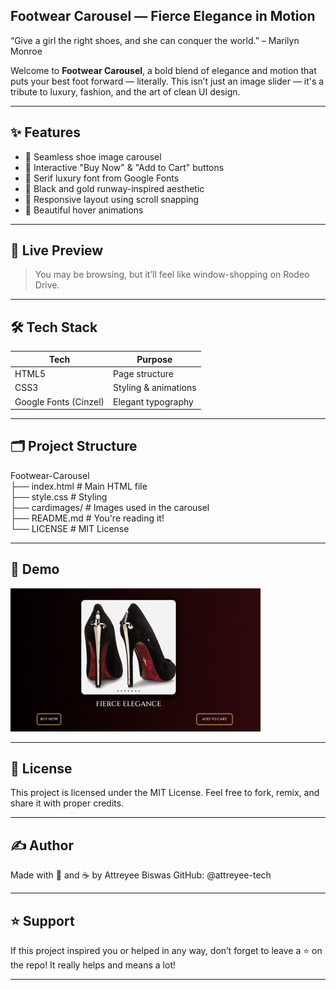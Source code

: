 ##  Footwear Carousel — Fierce Elegance in Motion

“Give a girl the right shoes, and she can conquer the world.” – Marilyn Monroe

Welcome to **Footwear Carousel**, a bold blend of elegance and motion that puts your best foot forward — literally. This isn’t just an image slider — it's a tribute to luxury, fashion, and the art of clean UI design.

---

## ✨ Features

- 📸 Seamless shoe image carousel
- 🎀 Interactive "Buy Now" & "Add to Cart" buttons
- 💅 Serif luxury font from Google Fonts
- 🌌 Black and gold runway-inspired aesthetic
- 📱 Responsive layout using scroll snapping
- 🌈 Beautiful hover animations

---

## 🎨 Live Preview

> You may be browsing, but it’ll feel like window-shopping on Rodeo Drive.

---

## 🛠 Tech Stack

| Tech        | Purpose                  |
|-------------|--------------------------|
| HTML5       | Page structure           |
| CSS3        | Styling & animations     |
| Google Fonts (Cinzel) | Elegant typography |

---

## 🗂 Project Structure
Footwear-Carousel                                                                                
                   ├── index.html # Main HTML file                                               
                   ├── style.css # Styling                                                       
                   ├── cardimages/ # Images used in the carousel                                 
                   ├── README.md # You're reading it!                                            
                   └── LICENSE # MIT License                                                     

---

## 🎥 Demo

![Demo](shoe.gif)

---

## 🪪 License
This project is licensed under the MIT License.
Feel free to fork, remix, and share it with proper credits.


---

## ✍️ Author
Made with 💅 and ☕ by Attreyee Biswas
GitHub: @attreyee-tech

---

## ⭐ Support
If this project inspired you or helped in any way, don’t forget to leave a ⭐ on the repo!
It really helps and means a lot!

---
